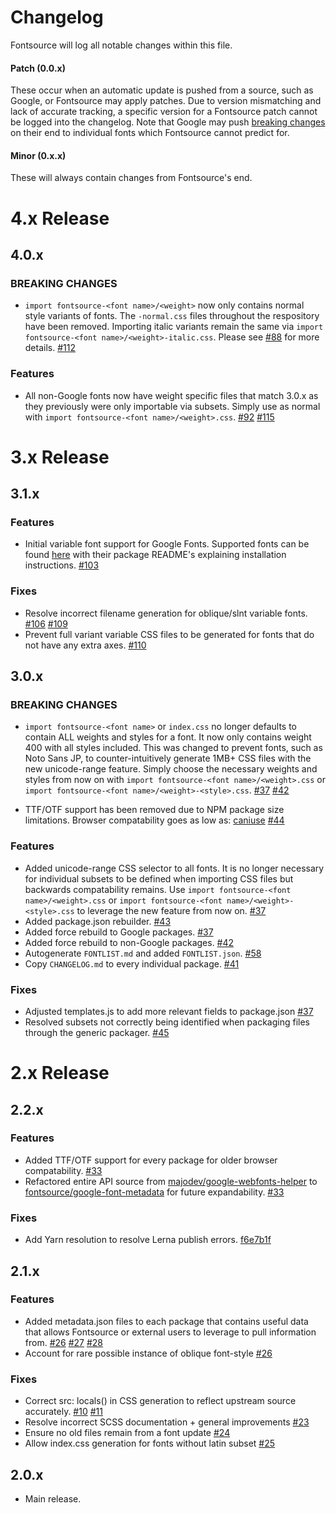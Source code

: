 # Changelog

Fontsource will log all notable changes within this file.

#### Patch (0.0.x)

These occur when an automatic update is pushed from a source, such as Google, or Fontsource may apply patches. Due to version mismatching and lack of accurate tracking, a specific version for a Fontsource patch cannot be logged into the changelog. Note that Google may push [breaking changes](https://github.com/google/fonts/issues/1307) on their end to individual fonts which Fontsource cannot predict for.

#### Minor (0.x.x)

These will always contain changes from Fontsource's end.

# 4.x Release

## 4.0.x

### BREAKING CHANGES

- `import fontsource-<font name>/<weight>` now only contains normal style variants of fonts. The `-normal.css` files throughout the respository have been removed. Importing italic variants remain the same via `import fontsource-<font name>/<weight>-italic.css`.
  Please see [#88](https://github.com/fontsource/fontsource/issues/88) for more details. [#112](https://github.com/fontsource/fontsource/pull/112)

### Features

- All non-Google fonts now have weight specific files that match 3.0.x as they previously were only importable via subsets. Simply use as normal with `import fontsource-<font name>/<weight>.css`. [#92](https://github.com/fontsource/fontsource/issues/92) [#115](https://github.com/fontsource/fontsource/pull/115)

# 3.x Release

## 3.1.x

### Features

- Initial variable font support for Google Fonts. Supported fonts can be found [here](https://fonts.google.com/variablefonts) with their package README's explaining installation instructions. [#103](https://github.com/fontsource/fontsource/pull/103)

### Fixes

- Resolve incorrect filename generation for oblique/slnt variable fonts. [#106](https://github.com/fontsource/fontsource/pull/106) [#109](https://github.com/fontsource/fontsource/pull/109)
- Prevent full variant variable CSS files to be generated for fonts that do not have any extra axes. [#110](https://github.com/fontsource/fontsource/pull/110)

## 3.0.x

### BREAKING CHANGES

- `import fontsource-<font name>` or `index.css` no longer defaults to contain ALL weights and styles for a font. It now only contains weight 400 with all styles included. This was changed to prevent fonts, such as Noto Sans JP, to counter-intuitively generate 1MB+ CSS files with the new unicode-range feature.
  Simply choose the necessary weights and styles from now on with `import fontsource-<font name>/<weight>.css` or `import fontsource-<font name>/<weight>-<style>.css`. [#37](https://github.com/fontsource/fontsource/pull/37) [#42](https://github.com/fontsource/fontsource/pull/42)

- TTF/OTF support has been removed due to NPM package size limitations. Browser compatability goes as low as: [caniuse](https://caniuse.com/#feat=woff) [#44](https://github.com/fontsource/fontsource/pull/44)

### Features

- Added unicode-range CSS selector to all fonts. It is no longer necessary for individual subsets to be defined when importing CSS files but backwards compatability remains. Use `import fontsource-<font name>/<weight>.css` or `import fontsource-<font name>/<weight>-<style>.css` to leverage the new feature from now on. [#37](https://github.com/fontsource/fontsource/pull/37)
- Added package.json rebuilder. [#43](https://github.com/fontsource/fontsource/pull/43)
- Added force rebuild to Google packages. [#37](https://github.com/fontsource/fontsource/pull/37)
- Added force rebuild to non-Google packages. [#42](https://github.com/fontsource/fontsource/pull/42)
- Autogenerate `FONTLIST.md` and added `FONTLIST.json`. [#58](https://github.com/fontsource/fontsource/pull/58)
- Copy `CHANGELOG.md` to every individual package. [#41](https://github.com/fontsource/fontsource/pull/41)

### Fixes

- Adjusted templates.js to add more relevant fields to package.json [#37](https://github.com/fontsource/fontsource/pull/37)
- Resolved subsets not correctly being identified when packaging files through the generic packager. [#45](https://github.com/fontsource/fontsource/pull/45)

# 2.x Release

## 2.2.x

### Features

- Added TTF/OTF support for every package for older browser compatability. [#33](https://github.com/fontsource/fontsource/pull/33)
- Refactored entire API source from [majodev/google-webfonts-helper](https://github.com/majodev/google-webfonts-helper) to [fontsource/google-font-metadata](https://github.com/fontsource/google-font-metadata) for future expandability. [#33](https://github.com/fontsource/fontsource/pull/33)

### Fixes

- Add Yarn resolution to resolve Lerna publish errors. [f6e7b1f](https://github.com/fontsource/fontsource/commit/f6e7b1f08639d1e3c17a52e485ef24fb9980b5d9)

## 2.1.x

### Features

- Added metadata.json files to each package that contains useful data that allows Fontsource or external users to leverage to pull information from. [#26](https://github.com/fontsource/fontsource/pull/26) [#27](https://github.com/fontsource/fontsource/pull/27) [#28](https://github.com/fontsource/fontsource/pull/28)
- Account for rare possible instance of oblique font-style [#26](https://github.com/fontsource/fontsource/pull/26)

### Fixes

- Correct src: locals() in CSS generation to reflect upstream source accurately. [#10](https://github.com/fontsource/fontsource/pull/10) [#11](https://github.com/fontsource/fontsource/pull/11)
- Resolve incorrect SCSS documentation + general improvements [#23](https://github.com/fontsource/fontsource/pull/23)
- Ensure no old files remain from a font update [#24](https://github.com/fontsource/fontsource/pull/24)
- Allow index.css generation for fonts without latin subset [#25](https://github.com/fontsource/fontsource/pull/25)

## 2.0.x

- Main release.
